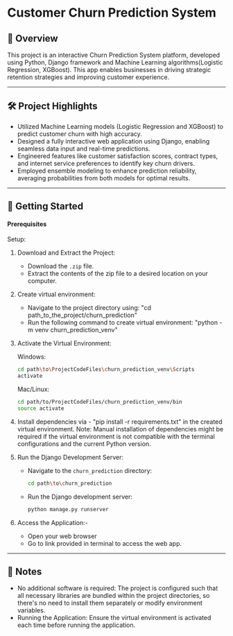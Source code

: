 # Customer Churn Prediction System
## 📌 Overview
This project is an interactive Churn Prediction System platform, developed using Python, Django framework and Machine Learning algorithms(Logistic Regression, XGBoost). This app enables businesses in driving strategic retention strategies and improving customer experience.

---
## 🛠️ Project Highlights
- Utilized Machine Learning models (Logistic Regression and XGBoost) to predict customer churn with high accuracy.
- Designed a fully interactive web application using Django, enabling seamless data input and real-time predictions.
- Engineered features like customer satisfaction scores, contract types, and internet service preferences to identify key churn drivers.
- Employed ensemble modeling to enhance prediction reliability, averaging probabilities from both models for optimal results.

---
## 🚀 Getting Started

#### Prerequisites
Setup:

1. Download and Extract the Project:
    - Download the `.zip` file.
    - Extract the contents of the zip file to a desired location on your computer.

2. Create virtual environment:
    - Navigate to the project directory using: "cd path_to_the_project/churn_prediction"
    - Run the following command to create virtual environment: "python -m venv churn_prediction_venv"

3. Activate the Virtual Environment:

    Windows:
    ```bash
    cd path\to\ProjectCodeFiles\churn_prediction_venv\Scripts
    activate
    ```

    Mac/Linux:
    ```bash
    cd path/to/ProjectCodeFiles/churn_prediction_venv/bin
    source activate
    ```

4. Install dependencies via - "pip install -r requirements.txt" in the created virtual environment.
   Note: Manual installation of dependencies might be required if the virtual environment is not compatible with the terminal configurations and the current Python version.

5. Run the Django Development Server:
    - Navigate to the `churn_prediction` directory:
      ```bash
      cd path\to\churn_prediction
      ```
    - Run the Django development server:
      ```bash
      python manage.py runserver
      ```
6. Access the Application:-
   - Open your web browser 
   - Go to link provided in terminal to access the web app.

---
## 📒 Notes

- No additional software is required: The project is configured such that all necessary libraries are bundled within the project directories, so there's no need to install them separately or modify environment variables.
- Running the Application: Ensure the virtual environment is activated each time before running the application.

